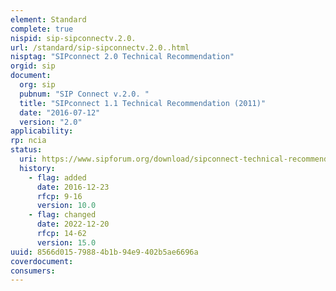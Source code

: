 ```yaml
---
element: Standard
complete: true
nispid: sip-sipconnectv.2.0.
url: /standard/sip-sipconnectv.2.0..html
nisptag: "SIPconnect 2.0 Technical Recommendation"
orgid: sip
document:
  org: sip
  pubnum: "SIP Connect v.2.0. "
  title: "SIPconnect 1.1 Technical Recommendation (2011)"
  date: "2016-07-12"
  version: "2.0"
applicability:
rp: ncia
status:
  uri: https://www.sipforum.org/download/sipconnect-technical-recommendation-version-2-0/?wpdmdl=2818
  history: 
    - flag: added
      date: 2016-12-23
      rfcp: 9-16
      version: 10.0
    - flag: changed
      date: 2022-12-20
      rfcp: 14-62
      version: 15.0
uuid: 8566d015-7988-4b1b-94e9-402b5ae6696a
coverdocument:
consumers:
---
```

